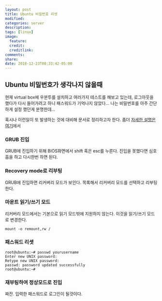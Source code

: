 ```yaml
---
layout: post
title: Ubuntu 비밀번호 리셋
modified:
categories: server
description:
tags: [linux]
image:
  feature:
  credit:
  creditlink:
comments:
share:
date: 2018-12-23T08:33:42-05:00
---
```


## Ubuntu 비밀번호가 생각나지 않을때

현재 virtual box에 우분투를 설치하고 여러가지 테스트를 해보고 있는데, 로그아웃을 했다가 다시 들어가려고 하니 패스워드가 기억나지 않았다...
나는 비밀번호를 아주 간단하게 설정 했던게 분명한데...

혹시나 이런일이 또 발생하는 것에 대비해 문서로 정리하고자 한다. 좀더 [자세한 설명은 여기](https://askubuntu.com/questions/24006/how-do-i-reset-a-lost-administrative-password)에서


### GRUB 진입

GRUB에 진입하기 위해 BIOS화면에서 shift 혹은 esc를 누른다. 진입을 못했다면 심호흡을 하고 다시한번 하면 된다.

### Recovery mode로 리부팅

GRUB에 진입하면 리커버리 모드가 보인다. 목록해서 리커버리 모드를 선택하고 리부팅한다.

### 마운트 읽기/쓰기 모드

리커버리 모드에서는 기본으로 읽기 모드밖에 지원하지 않는다.
이것을 읽기/쓰기 모드로 변경한다.

```
mount -o remount,rw /
```

### 패스워드 리셋

```
root@ubuntu:~# passwd yourusername
Enter new UNIX password:
Retype new UNIX password:
passwd: password updated successfully
root@ubuntu:~#
```

### 재부팅하여 정상모드로 진입

짜잔. 입력한 패스워드로 로그인이 될것이다.
